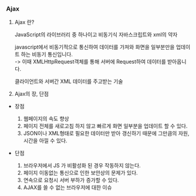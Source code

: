 ### Ajax

1. Ajax 란?

   JavaScript의 라이브러리 중 하나이고 비동기식 자바스크립트와 xml의 약자

   javascript에서 비동기적으로 통신하여 데이터를 가져와 화면을 일부분만을 업데이트 하는 비동기 통신입니다.<br/>-> 이때 XMLHttpRequest객체를 통해 서버에 Request하여 데이터를 받아옵니다.

   클라이언트와 서버간 XML 데이터를 주고받는 기술

2. Ajax의 장, 단점

- 장점

  1. 웹페이지의 속도 향상
  2. 페이지 전체를 새로고침 하지 않고
     빠르게 화면 일부분을 업데이트 할 수 있다.
  3. JSON이나 XML형태로 필요한 데이터만 받아 갱신하기 때문에 그만큼의 자원, 시간을 아낄 수 있다.

- 단점

  1. 브라우저에서 JS 가 비활성화 된 경우 작동하지 않는다.
  2. 페이지 이동없는 통신으로 인한 보안상의 문제가 있다.
  3. 연속으로 요청시 서버 부하가 증가할 수 있다.
  4. AJAX를 쓸 수 없는 브라우저에 대한 이슈
